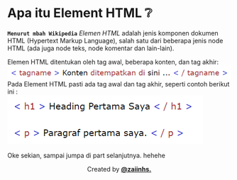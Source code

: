 # Apa itu Element HTML ❔

<b>`Menurut mbah Wikipedia`</b> _Elemen HTML_ adalah jenis komponen dokumen HTML (Hypertext Markup Language), salah satu dari beberapa jenis node HTML (ada juga node teks, node komentar dan lain-lain).

Elemen HTML ditentukan oleh tag awal, beberapa konten, dan tag akhir: <br>
<img src="/html/img/code.png" alt="code element  html" /> <br>
Pada Element HTML pasti ada tag awal dan tag akhir, seperti contoh berikut ini : <br>
<img src="/html/img/code1.png" alt="code element  html" />

Oke sekian, sampai jumpa di part selanjutnya. hehehe

<P align="center">Created by <a href="https://github.com/zaiinhs"><b>@zaiinhs.</b></a></p>